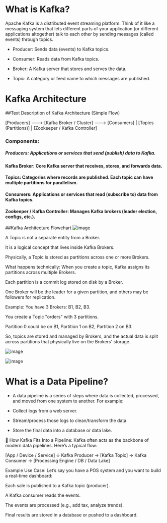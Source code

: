 # What is Kafka?
Apache Kafka is a distributed event streaming platform. Think of it like a messaging system that lets different parts of your application (or different applications altogether) talk to each other by sending messages (called events) through topics.

* Producer: Sends data (events) to Kafka topics.

* Consumer: Reads data from Kafka topics.

* Broker: A Kafka server that stores and serves the data.

* Topic: A category or feed name to which messages are published.

# Kafka Architecture

##Text Description of Kafka Architecture (Simple Flow)

[Producers] ---> [Kafka Broker / Cluster] ---> [Consumers]
                       |
                 [Topics (Partitions)]
                       |
                 [Zookeeper / Kafka Controller]
                 
### Components:
##### Producers: Applications or services that send (publish) data to Kafka.

#### Kafka Broker: Core Kafka server that receives, stores, and forwards data.

#### Topics: Categories where records are published. Each topic can have multiple partitions for parallelism.

#### Consumers: Applications or services that read (subscribe to) data from Kafka topics.

#### Zookeeper / Kafka Controller: Manages Kafka brokers (leader election, configs, etc.).

##Kafka Architecture Flowchart
![image](https://github.com/user-attachments/assets/554bb1b5-2a8d-4d6d-9491-d1e1b9b09a06)

A Topic is not a separate entity from a Broker.

It is a logical concept that lives inside Kafka Brokers.

Physically, a Topic is stored as partitions across one or more Brokers.

What happens technically:
When you create a topic, Kafka assigns its partitions across multiple Brokers.

Each partition is a commit log stored on disk by a Broker.

One Broker will be the leader for a given partition, and others may be followers for replication.

Example:
You have 3 Brokers: B1, B2, B3.

You create a Topic "orders" with 3 partitions.

Partition 0 could be on B1, Partition 1 on B2, Partition 2 on B3.

So, topics are stored and managed by Brokers, and the actual data is split across partitions that physically live on the Brokers' storage.

![image](https://github.com/user-attachments/assets/a25eb0d5-858e-4178-b564-eeb570aebf63)


![image](https://github.com/user-attachments/assets/d85ae14f-3ffa-480c-9271-4ee1d2d120d5)

# What is a Data Pipeline?
* A data pipeline is a series of steps where data is collected, processed, and moved from one system to another. For example:

* Collect logs from a web server.

* Stream/process those logs to clean/transform the data.

* Store the final data into a database or data lake.

🧩 How Kafka Fits Into a Pipeline:
Kafka often acts as the backbone of modern data pipelines. Here’s a typical flow:


[App / Device / Service] 
      ↓
  Kafka Producer → [Kafka Topic] → Kafka Consumer → [Processing Engine / DB / Data Lake]
  
Example Use Case:
Let’s say you have a POS system and you want to build a real-time dashboard:

Each sale is published to a Kafka topic (producer).

A Kafka consumer reads the events.

The events are processed (e.g., add tax, analyze trends).

Final results are stored in a database or pushed to a dashboard.


